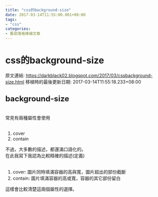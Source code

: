 ```yaml
---
title: "css的background-size"
date: 2017-03-14T11:55:00.001+08:00
tags: 
- "css"
categories:
- 舊部落格移植文章
---
```


# css的background-size

原文連結: https://darkblack02.blogspot.com/2017/03/cssbackground-size.html
移植時的最後更新日期: 2017-03-14T11:55:18.233+08:00

<h2><span style="font-size: x-large;">background-size</span></h2><br />常見有兩種屬性會使用<br /><br /><ol><li>cover</li><li>contain</li></ol><div>不過，大多數的描述，都還滿口語化的。</div><div>在此我寫下我認為比較精確的描述(定義)</div><div></div><br /><ol><li>cover: 圖片同時填滿容器的高與寬，圖片超出的部份截斷</li><li>contain: 圖片填滿容器的高或寬，容器的其它部份留白</li></ol><div>這樣會比較清楚這兩個屬性的選擇。</div>
